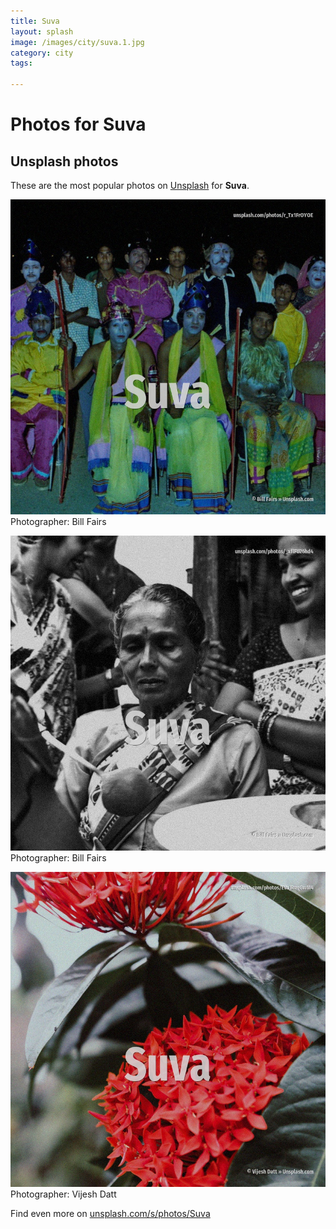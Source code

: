 ```yaml
---
title: Suva
layout: splash
image: /images/city/suva.1.jpg
category: city
tags:

---
```

# Photos for Suva
 
## Unsplash photos
These are the most popular photos on [Unsplash](https://unsplash.com) for **Suva**.
 
![Suva](/images/city/suva.1.jpg)
Photographer:  Bill Fairs
 
![Suva](/images/city/suva.2.jpg)
Photographer:  Bill Fairs
 
![Suva](/images/city/suva.3.jpg)
Photographer:  Vijesh Datt
 
Find even more on [unsplash.com/s/photos/Suva](https://unsplash.com/s/photos/Suva)
 
